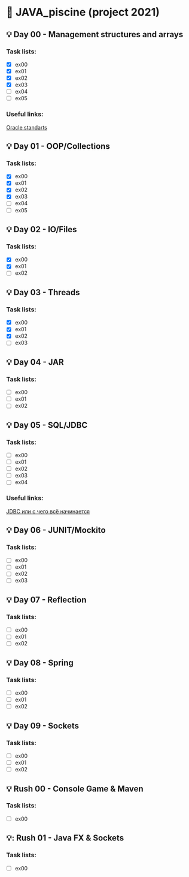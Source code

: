# :pushpin: JAVA_piscine (project 2021) 
## :bulb: Day 00 - Management structures and arrays
### Task lists:
- [x] ex00
- [x] ex01
- [x] ex02
- [x] ex03
- [ ] ex04
- [ ] ex05
### Useful links:
[Oracle standarts](https://www.oracle.com/java/technologies/javase/codeconventions-namingconventions.html)

## :bulb: Day 01 - OOP/Collections
### Task lists:
- [x] ex00
- [x] ex01
- [x] ex02
- [x] ex03
- [ ] ex04
- [ ] ex05

<!-- ### Useful links: -->


## :bulb: Day 02 - IO/Files
### Task lists:
- [x] ex00
- [x] ex01
- [ ] ex02

<!-- ### Useful links: -->

## :bulb: Day 03 - Threads
### Task lists:
- [x] ex00
- [x] ex01
- [x] ex02
- [ ] ex03

<!-- ### Useful links: -->


## :bulb: Day 04 - JAR
### Task lists:
- [ ] ex00
- [ ] ex01
- [ ] ex02

<!-- ### Useful links: -->


## :bulb: Day 05 - SQL/JDBC
### Task lists:
- [ ] ex00
- [ ] ex01
- [ ] ex02
- [ ] ex03
- [ ] ex04

### Useful links:
[JDBC или с чего всё начинается](https://javarush.ru/groups/posts/2172-jdbc-ili-s-chego-vsje-nachinaetsja)
<!-- [Руководство по JDBC. Утверждения (Statements)](https://proselyte.net/tutorials/jdbc/statements/) -->


## :bulb: Day 06 - JUNIT/Mockito
### Task lists:
- [ ] ex00
- [ ] ex01
- [ ] ex02
- [ ] ex03

<!-- ### Useful links: -->


## :bulb: Day 07 - Reflection
### Task lists:
- [ ] ex00
- [ ] ex01
- [ ] ex02

<!-- ### Useful links: -->


## :bulb: Day 08 - Spring
### Task lists:
- [ ] ex00
- [ ] ex01
- [ ] ex02

<!-- ### Useful links: -->


## :bulb: Day 09 - Sockets
### Task lists:
- [ ] ex00
- [ ] ex01
- [ ] ex02

<!-- ### Useful links: -->

## :bulb: Rush 00 - Console Game & Maven
### Task lists:
- [ ] ex00

<!-- ### Useful links: -->

## :bulb:: Rush 01 - Java FX & Sockets
### Task lists:
- [ ] ex00

<!-- ### Useful links: -->



